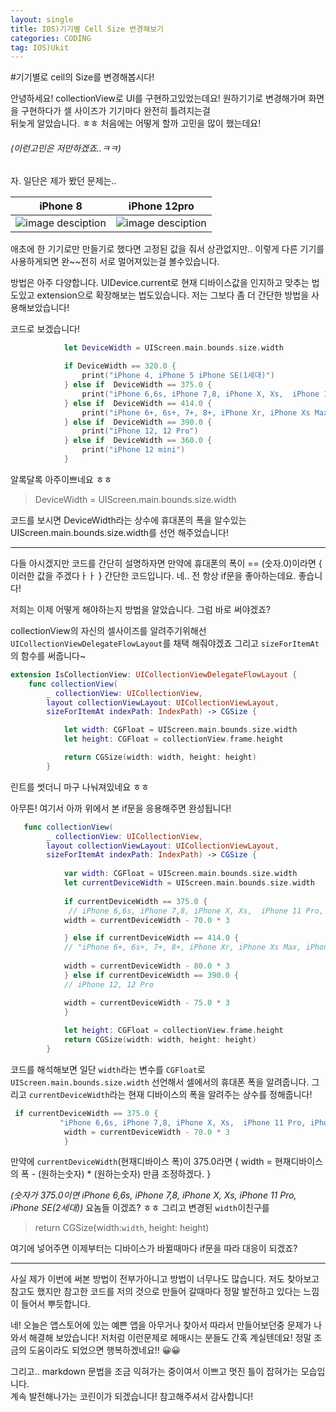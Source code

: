 ```yaml
--- 
layout: single
title: IOS)기기별 Cell Size 변경해보기 
categories: CODING
tag: IOS)Ukit
--- 
```

#기기별로 cell의 Size를 변경해봅시다!

안녕하세요! collectionView로 UI를 구현하고있었는데요! 원하기기로
변경해가며 화면을 구현하다가 셀 사이즈가 기기마다 완전히 틀려지는걸  
뒤늦게 알았습니다. ㅎㅎ 처음에는 어떻게 할까 고민을 많이 했는데요!
###### (이런고민은 저만하겠죠..ㅋㅋ)

자. 일단은 제가 봤던 문제는..

|iPhone 8|iPhone 12pro|
|--|--|
|![image desciption](https://user-images.githubusercontent.com/90044171/161029422-f5dbddaa-2d97-4a43-9ae9-914b878e80aa.png)|![image desciption](https://user-images.githubusercontent.com/90044171/161029490-8ac027ff-c514-4faf-b923-f996785e5064.png)


애초에 한 기기로만 만들기로 했다면 고정된 값을 줘서 상관없지만..
이렇게 다른 기기를 사용하게되면 완~~전히 서로 멀어져있는걸 볼수있습니다.

방법은 아주 다양합니다. UIDevice.current로 현재 디바이스값을 인지하고 맞추는 법도있고 
extension으로 확장해보는 법도있습니다.
저는 그보다 좀 더 간단한 방법을 사용해보았습니다! 

코드로 보겠습니다! 
```swift
            let DeviceWidth = UIScreen.main.bounds.size.width

            if DeviceWidth == 320.0 {
                print("iPhone 4, iPhone 5 iPhone SE(1세대)")
            } else if  DeviceWidth == 375.0 {
                print("iPhone 6,6s, iPhone 7,8, iPhone X, Xs,  iPhone 11 Pro, iPhone SE(2세대")
            } else if  DeviceWidth == 414.0 {
                print("iPhone 6+, 6s+, 7+, 8+, iPhone Xr, iPhone Xs Max, iPhone 11, iPhone 11 Pro Max")
            } else if  DeviceWidth == 390.0 {
                print("iPhone 12, 12 Pro")
            } else if  DeviceWidth == 360.0 {
                print("iPhone 12 mini")
            }
```
알록달록 아주이쁘네요 ㅎㅎ 
 > DeviceWidth = UIScreen.main.bounds.size.width
 
 코드를 보시면 DeviceWidth라는 상수에 휴대폰의 폭을 알수있는 UIScreen.main.bounds.size.width를 선언 해주었습니다! 
 
 ___

다들 아시겠지만 코드를 간단히 설명하자면 만약에 휴대폰의 폭이 == (숫자.0)이라면 { 이러한 값을 주겠다ㅏㅏ } 간단한 코드입니다. 네.. 전 항상 if문을 좋아하는데요. 좋습니다!

저희는 이제 어떻게 해야하는지 방법을 알았습니다. 그럼 바로 써야겠죠?

collectionView의 자신의 셀사이즈를 알려주기위해선 `UICollectionViewDelegateFlowLayout`를 채택 해줘야겠죠 
그리고 `sizeForItemAt`의 함수를 써줍니다~ 
```swift
extension IsCollectionView: UICollectionViewDelegateFlowLayout {
    func collectionView(
        _ collectionView: UICollectionView,
        layout collectionViewLayout: UICollectionViewLayout,
        sizeForItemAt indexPath: IndexPath) -> CGSize {

            let width: CGFloat = UIScreen.main.bounds.size.width
            let height: CGFloat = collectionView.frame.height

            return CGSize(width: width, height: height)
        }
``` 
린트를 썻더니 마구 나눠져있네요 ㅎㅎ

아무튼! 여기서 아까 위에서 본 if문을 응용해주면 완성됩니다! 

```swift
   func collectionView(
        _ collectionView: UICollectionView,
        layout collectionViewLayout: UICollectionViewLayout,
        sizeForItemAt indexPath: IndexPath) -> CGSize {
            
            var width: CGFloat = UIScreen.main.bounds.size.width
            let currentDeviceWidth = UIScreen.main.bounds.size.width
            
            if currentDeviceWidth == 375.0 { 
             // iPhone 6,6s, iPhone 7,8, iPhone X, Xs,  iPhone 11 Pro, iPhone SE(2세대)
            width = currentDeviceWidth - 70.0 * 3

            } else if currentDeviceWidth == 414.0 {
            // "iPhone 6+, 6s+, 7+, 8+, iPhone Xr, iPhone Xs Max, iPhone 11, iPhone 11 Pro Max"
            
            width = currentDeviceWidth - 80.0 * 3
            } else if currentDeviceWidth == 390.0 {
            // iPhone 12, 12 Pro

            width = currentDeviceWidth - 75.0 * 3
            }
            
            let height: CGFloat = collectionView.frame.height
            return CGSize(width: width, height: height)
        }
```

코드를 해석해보면 일단 `width`라는 변수를 `CGFloat`로 `UIScreen.main.bounds.size.width` 선언해서 셀에서의 휴대폰 폭을 알려줍니다. 
그리고 `currentDeviceWidth`라는 현재 디바이스의 폭을 알려주는 상수를 정해줍니다!


```swift
 if currentDeviceWidth == 375.0 { 
           "iPhone 6,6s, iPhone 7,8, iPhone X, Xs,  iPhone 11 Pro, iPhone SE(2세대)"
            width = currentDeviceWidth - 70.0 * 3
            }
```
만약에 `currentDeviceWidth`(현재디바이스 폭)이 375.0라면  { 
     width = 현재디바이스의 폭 - (원하는숫자) * (원하는숫자) 만큼 조정하겠다.
  }

 *(숫자가 375.0이면  iPhone 6,6s, iPhone 7,8, iPhone X, Xs,  iPhone 11 Pro, iPhone SE(2세대))* 요놈들 이겠죠? ㅎㅎ
  그리고 변경된 `width`이친구를 
  
   > return CGSize(width:`width`, height: height) 

여기에 넣어주면 이제부터는 디바이스가 바뀔때마다 if문을 따라 대응이 되겠죠? 

___

사실 제가 이번에 써본 방법이 전부가아니고 방법이 너무나도 많습니다. 저도 찾아보고 참고도 했지만 
참고한 코드를 저의 것으로 만들어 갈때마다 정말 발전하고 있다는 느낌이 들어서 뿌듯합니다. 

네! 오늘은 앱스토어에 있는 예쁜 앱을 아무거나 찾아서 따라서 만들어보던중 문제가 나와서 해결해 보았습니다! 
저처럼 이런문제로 헤매시는 분들도 간혹 계실텐데요! 정말 조금의 도움이라도 되었으면 행복하겠네요!! 😀😀

그리고.. markdown 문법을 조금 익혀가는 중이여서 이쁘고 멋진 틀이 잡혀가는 모습입니다.  
계속 발전해나가는 코린이가 되겠습니다! 참고해주셔서 감사합니다!